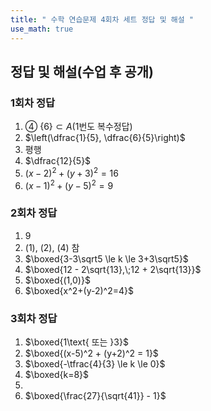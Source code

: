 ```yaml
---
title: " 수학 연습문제 4회차 세트 정답 및 해설 " 
use_math: true
---
```



## 정답 및 해설(수업 후 공개)

### 1회차 정답
1. ④ $\lbrace 6\rbrace \subset A$(1번도 복수정답)
2. $\left(\dfrac{1}{5}, \dfrac{6}{5}\right)$
3. 평행
4. $\dfrac{12}{5}$
5. $(x-2)^2+(y+3)^2=16$
6. $(x-1)^2+(y-5)^2=9$

### 2회차 정답
1. $9$
2. (1), (2), (4) 참
3. $\boxed{3-3\sqrt5 \le k \le 3+3\sqrt5}$
4. $\boxed{12 - 2\sqrt{13},\;12 + 2\sqrt{13}}$
5. $\boxed{(1,0)}$
6. $\boxed{x^2+(y-2)^2=4}$

### 3회차 정답
1. $\boxed{1\text{ 또는 }3}$
2. $\boxed{(x-5)^2 + (y+2)^2 = 1}$
3. $\boxed{-\tfrac{4}{3} \le k \le 0}$
4. $\boxed{k=8}$
5. 
6. $\boxed{\frac{27}{\sqrt{41}} - 1}$



